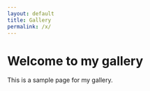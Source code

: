 ```yaml
---
layout: default
title: Gallery
permalink: /x/
---
```


# Welcome to my gallery

This is a sample page for my gallery.
